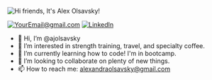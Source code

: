 ![Hi friends, It's Alex Olsavsky!](https://tinytriumphs-upload.s3.us-east-2.amazonaws.com/uploads/hi-friends-banner.gif)

<a href="mailto:alexandraolsavsky@gmail.com">![YourEmail@gmail.com](https://img.shields.io/badge/Gmail-D14836?style=for-the-badge&logo=gmail&logoColor=white)</a>
<a href="https://linkedin.com/in/alexandraolsavsky">![LinkedIn](https://img.shields.io/badge/LinkedIn-0077B5?style=for-the-badge&logo=linkedin&logoColor=white)</a>


- 👋 Hi, I’m @ajolsavsky
- 👀 I’m interested in strength training, travel, and specialty coffee.
- 🌱 I’m currently learning how to code! I'm in bootcamp.
- 💞️ I’m looking to collaborate on plenty of new things.
- 📫 How to reach me: alexandraolsavsky@gmail.com

<!---
ajolsavsky/ajolsavsky is a ✨ special ✨ repository because its `README.md` (this file) appears on your GitHub profile.
You can click the Preview link to take a look at your changes.
--->
